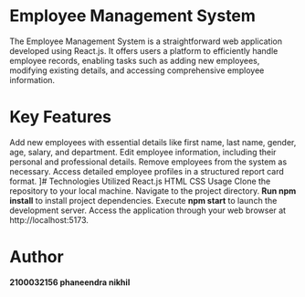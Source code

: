# Employee Management System
The Employee Management System is a straightforward web application developed using React.js. It offers users a platform to efficiently handle employee records, enabling tasks such as adding new employees, modifying existing details, and accessing comprehensive employee information.

# Key Features
Add new employees with essential details like first name, last name, gender, age, salary, and department.
Edit employee information, including their personal and professional details.
Remove employees from the system as necessary.
Access detailed employee profiles in a structured report card format.
]# Technologies Utilized
React.js
HTML
CSS
Usage
Clone the repository to your local machine.
Navigate to the project directory.
**Run npm install** to install project dependencies.
Execute **npm start** to launch the development server.
Access the application through your web browser at http://localhost:5173.

# Author
**2100032156 phaneendra nikhil**








